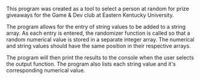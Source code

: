 This program was created as a tool to select a person at random for prize giveaways for the Game & Dev club at Eastern Kentucky University.

The program allows for the entry of string values to be added to a string array. As each entry is entered, the randomizer function is called so that a random numerical
value is stored in a separate integer array. The numerical and string values should have the same position in their respective arrays.

The program will then print the results to the console when the user selects the output function. The program also lists each string value and it's corresponding numerical value.
